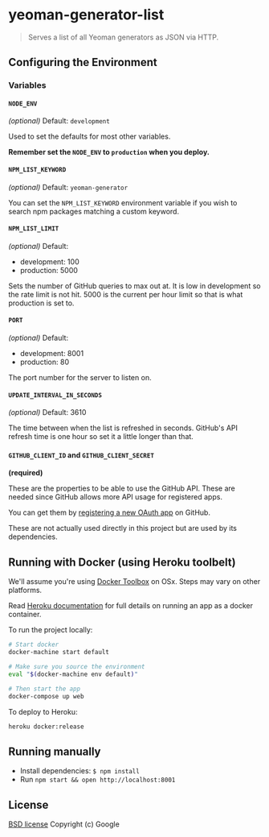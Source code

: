 # yeoman-generator-list

> Serves a list of all Yeoman generators as JSON via HTTP.

## Configuring the Environment

### Variables

#### `NODE_ENV`

*(optional)* Default: `development`

Used to set the defaults for most other variables.

**Remember set the `NODE_ENV` to `production` when you deploy.**

#### `NPM_LIST_KEYWORD`

*(optional)* Default: `yeoman-generator`

You can set the `NPM_LIST_KEYWORD` environment variable if you wish to search npm packages matching a custom keyword.

#### `NPM_LIST_LIMIT`

*(optional)* Default:
 - development: 100
 - production: 5000

Sets the number of GitHub queries to max out at. It is low in development so the rate limit is not hit. 5000 is the current per hour limit so that is what production is set to.

#### `PORT`

*(optional)* Default:
 - development: 8001
 - production: 80

The port number for the server to listen on.

#### `UPDATE_INTERVAL_IN_SECONDS`
*(optional)* Default: 3610

The time between when the list is refreshed in seconds. GitHub's API refresh time is one hour so set it a little longer than that.

#### `GITHUB_CLIENT_ID` and `GITHUB_CLIENT_SECRET`
**(required)**

These are the properties to be able to use the GitHub API. These are needed since GitHub allows more API usage for registered apps.

You can get them by [registering a new OAuth app](https://github.com/settings/applications/new) on GitHub.

These are not actually used directly in this project but are used by its dependencies.

## Running with Docker (using Heroku toolbelt)

We'll assume you're using [Docker Toolbox](https://www.docker.com/toolbox) on OSx. Steps may vary on other platforms.

Read [Heroku documentation](https://devcenter.heroku.com/articles/docker) for full details on running an app as a docker container.

To run the project locally:

```bash
# Start docker
docker-machine start default

# Make sure you source the environment
eval "$(docker-machine env default)"

# Then start the app
docker-compose up web
```

To deploy to Heroku:

```bash
heroku docker:release
```

## Running manually

- Install dependencies: `$ npm install`
- Run `npm start && open http://localhost:8001`

## License

[BSD license](http://opensource.org/licenses/bsd-license.php)
Copyright (c) Google
